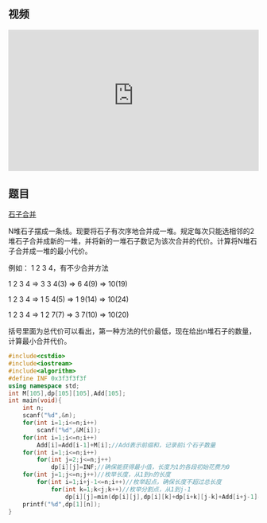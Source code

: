 ## 视频

<div style = "position: relative; width: 100%; height: 0; padding-bottom: 56.25%;">
    <iframe style = "position: absolute; top: 0; left: 0; width: 100%;height: 100%;" frameborder="0" allowFullScreen="true" src="https://wiki-58c2.obs.myhuaweicloud.com:443/%E5%8C%BA%E9%97%B4DP.mp4?AccessKeyId=ELA8MJ5R84QLXCTFQQ1R&Expires=1686758527&Signature=i%2B2%2Bq%2BSE35jDJmKdBge7KwVkrv0%3D"></iframe>
</div>

## 题目
[石子合并](https://vjudge.net/contest/500157#problem/L)

N堆石子摆成一条线。现要将石子有次序地合并成一堆。规定每次只能选相邻的2堆石子合并成新的一堆，并将新的一堆石子数记为该次合并的代价。计算将N堆石子合并成一堆的最小代价。

例如： 1 2 3 4，有不少合并方法

1 2 3 4 => 3 3 4(3) => 6 4(9) => 10(19)

1 2 3 4 => 1 5 4(5) => 1 9(14) => 10(24)

1 2 3 4 => 1 2 7(7) => 3 7(10) => 10(20)

括号里面为总代价可以看出，第一种方法的代价最低，现在给出n堆石子的数量，计算最小合并代价。

```c++
#include<cstdio>
#include<iostream>
#include<algorithm>
#define INF 0x3f3f3f3f
using namespace std;
int M[105],dp[105][105],Add[105];
int main(void){
	int n;
	scanf("%d",&n);
	for(int i=1;i<=n;i++)
		scanf("%d",&M[i]);
	for(int i=1;i<=n;i++)
		Add[i]=Add[i-1]+M[i];//Add表示前缀和，记录前i个石子数量
	for(int i=1;i<=n;i++)
		for(int j=2;j<=n;j++)
			dp[i][j]=INF;//确保能获得最小值，长度为1的各段初始花费为0 
	for(int j=1;j<=n;j++)//枚举长度，从1到n的长度
		for(int i=1;i+j-1<=n;i++)//枚举起点，确保长度不超过总长度 
			for(int k=1;k<j;k++)//枚举分割点，从1到j-1 
				dp[i][j]=min(dp[i][j],dp[i][k]+dp[i+k][j-k]+Add[i+j-1]-Add[i-1]);
	printf("%d",dp[1][n]);
} 
```

